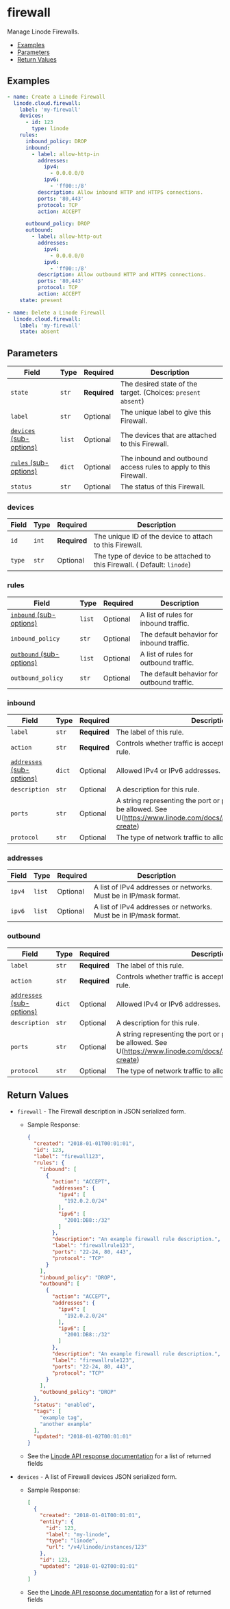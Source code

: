 # firewall

Manage Linode Firewalls.


- [Examples](#examples)
- [Parameters](#parameters)
- [Return Values](#return-values)

## Examples

```yaml
- name: Create a Linode Firewall
  linode.cloud.firewall:
    label: 'my-firewall'
    devices:
      - id: 123
        type: linode
    rules:
      inbound_policy: DROP
      inbound:
        - label: allow-http-in
          addresses:
            ipv4:
              - 0.0.0.0/0
            ipv6:
              - 'ff00::/8'
          description: Allow inbound HTTP and HTTPS connections.
          ports: '80,443'
          protocol: TCP
          action: ACCEPT

      outbound_policy: DROP
      outbound:
        - label: allow-http-out
          addresses:
            ipv4:
              - 0.0.0.0/0
            ipv6:
              - 'ff00::/8'
          description: Allow outbound HTTP and HTTPS connections.
          ports: '80,443'
          protocol: TCP
          action: ACCEPT
    state: present
```

```yaml
- name: Delete a Linode Firewall
  linode.cloud.firewall:
    label: 'my-firewall'
    state: absent
```










## Parameters

| Field     | Type | Required | Description                                                                  |
|-----------|------|----------|------------------------------------------------------------------------------|
| `state` | `str` | **Required** | The desired state of the target.  (Choices:  `present` `absent`) |
| `label` | `str` | Optional | The unique label to give this Firewall.   |
| [`devices` (sub-options)](#devices) | `list` | Optional | The devices that are attached to this Firewall.   |
| [`rules` (sub-options)](#rules) | `dict` | Optional | The inbound and outbound access rules to apply to this Firewall.   |
| `status` | `str` | Optional | The status of this Firewall.   |





### devices

| Field     | Type | Required | Description                                                                  |
|-----------|------|----------|------------------------------------------------------------------------------|
| `id` | `int` | **Required** | The unique ID of the device to attach to this Firewall.   |
| `type` | `str` | Optional | The type of device to be attached to this Firewall.  ( Default: `linode`) |





### rules

| Field     | Type | Required | Description                                                                  |
|-----------|------|----------|------------------------------------------------------------------------------|
| [`inbound` (sub-options)](#inbound) | `list` | Optional | A list of rules for inbound traffic.   |
| `inbound_policy` | `str` | Optional | The default behavior for inbound traffic.   |
| [`outbound` (sub-options)](#outbound) | `list` | Optional | A list of rules for outbound traffic.   |
| `outbound_policy` | `str` | Optional | The default behavior for outbound traffic.   |





### inbound

| Field     | Type | Required | Description                                                                  |
|-----------|------|----------|------------------------------------------------------------------------------|
| `label` | `str` | **Required** | The label of this rule.   |
| `action` | `str` | **Required** | Controls whether traffic is accepted or dropped by this rule.   |
| [`addresses` (sub-options)](#addresses) | `dict` | Optional | Allowed IPv4 or IPv6 addresses.   |
| `description` | `str` | Optional | A description for this rule.   |
| `ports` | `str` | Optional | A string representing the port or ports on which traffic will be allowed. See U(https://www.linode.com/docs/api/networking/#firewall-create)   |
| `protocol` | `str` | Optional | The type of network traffic to allow.   |





### addresses

| Field     | Type | Required | Description                                                                  |
|-----------|------|----------|------------------------------------------------------------------------------|
| `ipv4` | `list` | Optional | A list of IPv4 addresses or networks. Must be in IP/mask format.   |
| `ipv6` | `list` | Optional | A list of IPv4 addresses or networks. Must be in IP/mask format.   |





### outbound

| Field     | Type | Required | Description                                                                  |
|-----------|------|----------|------------------------------------------------------------------------------|
| `label` | `str` | **Required** | The label of this rule.   |
| `action` | `str` | **Required** | Controls whether traffic is accepted or dropped by this rule.   |
| [`addresses` (sub-options)](#addresses) | `dict` | Optional | Allowed IPv4 or IPv6 addresses.   |
| `description` | `str` | Optional | A description for this rule.   |
| `ports` | `str` | Optional | A string representing the port or ports on which traffic will be allowed. See U(https://www.linode.com/docs/api/networking/#firewall-create)   |
| `protocol` | `str` | Optional | The type of network traffic to allow.   |






## Return Values

- `firewall` - The Firewall description in JSON serialized form.

    - Sample Response:
        ```json
        {
          "created": "2018-01-01T00:01:01",
          "id": 123,
          "label": "firewall123",
          "rules": {
            "inbound": [
              {
                "action": "ACCEPT",
                "addresses": {
                  "ipv4": [
                    "192.0.2.0/24"
                  ],
                  "ipv6": [
                    "2001:DB8::/32"
                  ]
                },
                "description": "An example firewall rule description.",
                "label": "firewallrule123",
                "ports": "22-24, 80, 443",
                "protocol": "TCP"
              }
            ],
            "inbound_policy": "DROP",
            "outbound": [
              {
                "action": "ACCEPT",
                "addresses": {
                  "ipv4": [
                    "192.0.2.0/24"
                  ],
                  "ipv6": [
                    "2001:DB8::/32"
                  ]
                },
                "description": "An example firewall rule description.",
                "label": "firewallrule123",
                "ports": "22-24, 80, 443",
                "protocol": "TCP"
              }
            ],
            "outbound_policy": "DROP"
          },
          "status": "enabled",
          "tags": [
            "example tag",
            "another example"
          ],
          "updated": "2018-01-02T00:01:01"
        }
        ```
    - See the [Linode API response documentation](https://www.linode.com/docs/api/networking/#firewall-view) for a list of returned fields


- `devices` - A list of Firewall devices JSON serialized form.

    - Sample Response:
        ```json
        [
          {
            "created": "2018-01-01T00:01:01",
            "entity": {
              "id": 123,
              "label": "my-linode",
              "type": "linode",
              "url": "/v4/linode/instances/123"
            },
            "id": 123,
            "updated": "2018-01-02T00:01:01"
          }
        ]
        ```
    - See the [Linode API response documentation](https://www.linode.com/docs/api/networking/#firewall-device-view) for a list of returned fields


